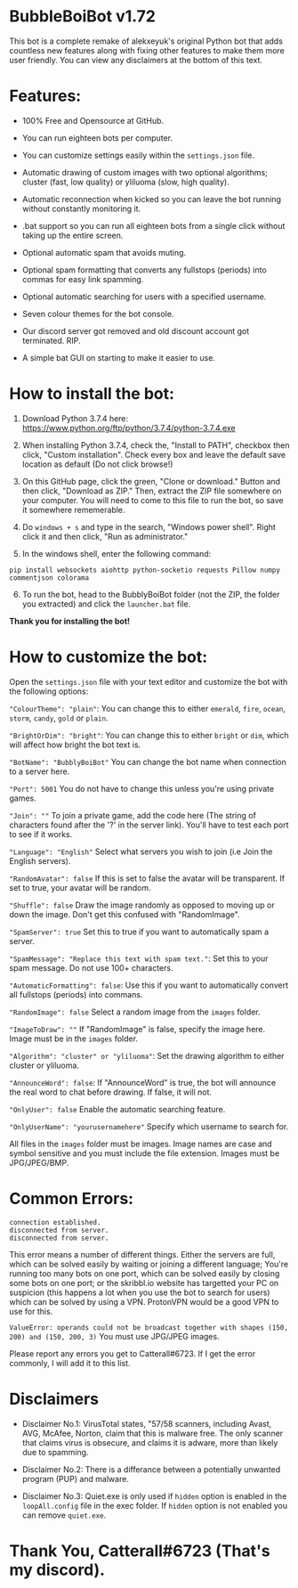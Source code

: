 # BubbleBoiBot v1.72
This bot is a complete remake of alekxeyuk's original Python bot that adds countless new features along with fixing other features to make them more user friendly. You can view any disclaimers at the bottom of this text.


# Features:
- 100% Free and Opensource at GitHub.
+ You can run eighteen bots per computer.
- You can customize settings easily within the `settings.json` file.
+ Automatic drawing of custom images with two optional algorithms; cluster (fast, low quality) or yliluoma (slow, high quality).
- Automatic reconnection when kicked so you can leave the bot running without constantly monitoring it.
+ .bat support so you can run all eighteen bots from a single click without taking up the entire screen.
- Optional automatic spam that avoids muting.
+ Optional spam formatting that converts any fullstops (periods) into commas for easy link spamming.
- Optional automatic searching for users with a specified username.
+ Seven colour themes for the bot console.
- Our discord server got removed and old discount account got terminated. RIP.
+ A simple bat GUI on starting to make it easier to use.


# How to install the bot:
1. Download Python 3.7.4 here: https://www.python.org/ftp/python/3.7.4/python-3.7.4.exe

2. When installing Python 3.7.4, check the, "Install to PATH", checkbox then click, "Custom installation". Check every box and leave the default save location as default (Do not click browse!)

3. On this GitHub page, click the green, "Clone or download." Button and then click, "Download as ZIP." Then, extract the ZIP file somewhere on your computer. You will need to come to this file to run the bot, so save it somewhere rememerable.

4. Do `windows + s` and type in the search, "Windows power shell". Right click it and then click, "Run as administrator."

5. In the windows shell, enter the following command:
```
pip install websockets aiohttp python-socketio requests Pillow numpy commentjson colorama
```
6. To run the bot, head to the BubblyBoiBot folder (not the ZIP, the folder you extracted) and click the `launcher.bat` file.


**Thank you for installing the bot!**


# How to customize the bot:
Open the `settings.json` file with your text editor and customize the bot with the following options:

`"ColourTheme": "plain"`: You can change this to either `emerald`, `fire`, `ocean`, `storm`, `candy`, `gold` or `plain`.

`"BrightOrDim": "bright"`: You can change this to either `bright` or `dim`, which will affect how bright the bot text is.

`"BotName": "BubblyBoiBot"` You can change the bot name when connection to a server here.

`"Port": 5001` You do not have to change this unless you're using private games.

`"Join": ""` To join a private game, add the code here (The string of characters found after the '?' in the server link). You'll have to test each port to see if it works.

`"Language": "English"` Select what servers you wish to join (i.e Join the English servers).

`"RandomAvatar": false` If this is set to false the avatar will be transparent. If set to true, your avatar will be random.

`"Shuffle": false` Draw the image randomly as opposed to moving up or down the image. Don't get this confused with "RandomImage".

`"SpamServer": true` Set this to true if you want to automatically spam a server.

`"SpamMessage": "Replace this text with spam text."`: Set this to your spam message. Do not use 100+ characters.

`"AutomaticFormatting": false`: Use this if you want to automatically convert all fullstops (periods) into commans.

`"RandomImage": false` Select a random image from the `images` folder.

`"ImageToDraw": ""` If "RandomImage" is false, specify the image here. Image must be in the `images` folder.

`"Algorithm": "cluster" or "yliluoma"`: Set the drawing algorithm to either cluster or yliluoma.

`"AnnounceWord": false`: If "AnnounceWord" is true, the bot will announce the real word to chat before drawing. If false, it will not.

`"OnlyUser": false` Enable the automatic searching feature.

`"OnlyUserName": "yourusernamehere"` Specify which username to search for.


All files in the `images` folder must be images.
Image names are case and symbol sensitive and you must include the file extension.
Images must be JPG/JPEG/BMP.


# Common Errors:
```
connection established.
disconnected from server.
disconnected from server.
```
This error means a number of different things. Either the servers are full, which can be solved easily by waiting or joining a different language; You're running too many bots on one port, which can be solved easily by closing some bots on one port; or the skribbl.io website has targetted your PC on suspicion (this happens a lot when you use the bot to search for users) which can be solved by using a VPN. ProtonVPN would be a good VPN to use for this.

`ValueError: operands could not be broadcast together with shapes (150, 200) and (150, 200, 3)` You must use JPG/JPEG images.

Please report any errors you get to Catterall#6723. If I get the error commonly, I will add it to this list.


# Disclaimers
- Disclaimer No.1: VirusTotal states, "57/58 scanners, including Avast, AVG, McAfee, Norton, claim that this is malware free. The only scanner that claims virus is obsecure, and claims it is adware, more than likely due to spamming.


- Disclaimer No.2: There is a differance between a potentially unwanted program (PUP) and malware.


- Disclaimer No.3: Quiet.exe is only used if `hidden` option is enabled in the `loopAll.config` file in the exec folder. If `hidden` option is not enabled you can remove `quiet.exe`.


# Thank You, Catterall#6723 (That's my discord).
